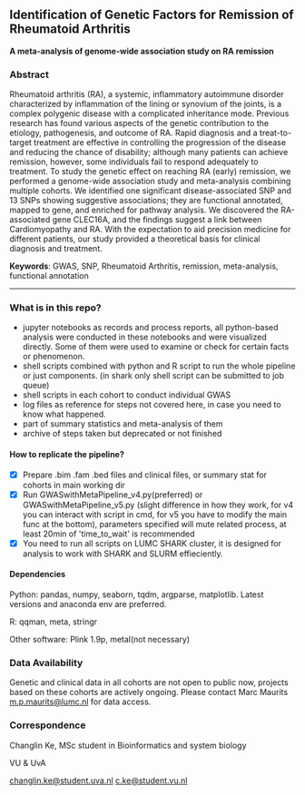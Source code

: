 ## Identification of Genetic Factors for Remission of Rheumatoid Arthritis

**A meta-analysis of genome-wide association study on RA remission**

### Abstract
Rheumatoid arthritis (RA), a systemic, inflammatory autoimmune disorder characterized by inflammation of the lining or synovium of the joints, is a complex polygenic disease with a complicated inheritance mode. Previous research has found various aspects of the genetic contribution to the etiology, pathogenesis, and outcome of RA. Rapid diagnosis and a treat-to-target treatment are effective in controlling the progression of the disease and reducing the chance of disability; although many patients can achieve remission, however, some individuals fail to respond adequately to treatment. To study the genetic effect on reaching RA (early) remission, we performed a genome-wide association study and meta-analysis combining multiple cohorts. We identified one significant disease-associated SNP and 13 SNPs showing suggestive associations; they are functional annotated, mapped to gene, and enriched for pathway analysis. We discovered the RA-associated gene CLEC16A, and the findings suggest a link between Cardiomyopathy and RA. With the expectation to aid precision medicine for different patients, our study provided a theoretical basis for clinical diagnosis and treatment.

**Keywords**: GWAS, SNP, Rheumatoid Arthritis, remission, meta-analysis, functional annotation

---

### What is in this repo?
- jupyter notebooks as records and process reports, all python-based analysis were conducted in these notebooks and were visualized directly. Some of them were used to examine or check for certain facts or phenomenon.
- shell scripts combined with python and R script to run the whole pipeline or just components. (in shark only shell script can be submitted to job queue)
- shell scripts in each cohort to conduct individual GWAS
- log files as reference for steps not covered here, in case you need to know what happened.
- part of summary statistics and meta-analysis of them
- archive of steps taken but deprecated or not finished

#### How to replicate the pipeline?
- [x] Prepare .bim .fam .bed files and clinical files, or summary stat for cohorts in main working dir
- [x] Run GWASwithMetaPipeline_v4.py(preferred) or GWASwithMetaPipeline_v5.py (slight difference in how they work, for v4 you can interact with script in cmd, for v5 you have to modify the main func at the bottom), parameters specified will mute related process, at least 20min of 'time_to_wait' is recommended 
- [x] You need to run all scripts on LUMC SHARK cluster, it is designed for analysis to work with SHARK and SLURM effieciently.

#### Dependencies
Python: pandas, numpy, seaborn, tqdm, argparse, matplotlib. Latest versions and anaconda env are preferred.

R: qqman, meta, stringr

Other software: Plink 1.9p, metal(not necessary)

### Data Availability
Genetic and clinical data in all cohorts are not open to public now, projects based on these cohorts are actively ongoing. Please contact Marc Maurits m.p.maurits@lumc.nl for data access.  

### Correspondence
Changlin Ke, MSc student in Bioinformatics and system biology

VU & UvA

changlin.ke@student.uva.nl  c.ke@student.vu.nl
